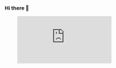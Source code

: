 ### Hi there 👋

<figure><embed src="https://wakatime.com/share/@9347e51e-9b34-4746-9ebf-e66e384e8273/1faf6172-4d35-441c-b137-500f617b5c71.svg"></embed></figure>

